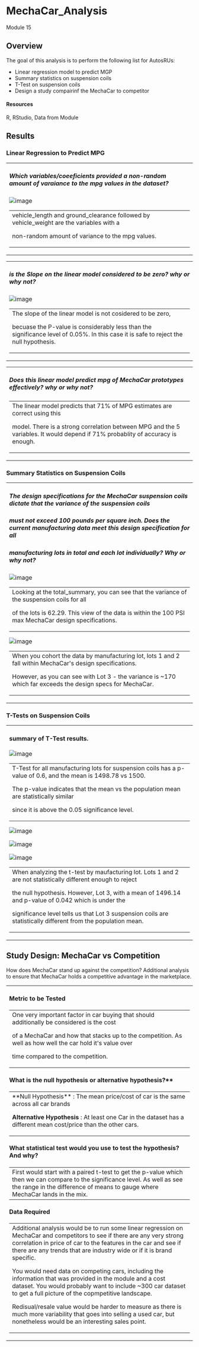 # MechaCar_Analysis
Module 15

## Overview
The goal of this analysis is to perform the following list for AutosRUs:
- Linear regression model to predict MGP
- Summary statistics on suspension coils
- T-Test on suspension coils
- Design a study compairinf the MechaCar to competitor

#### Resources
R, RStudio, Data from Module


## Results

### Linear Regression to Predict MPG

<table><tr><td>
 
##### Which variables/coeeficients provided a non-random amount of varaiance to the mpg values in the dataset?

![image](https://user-images.githubusercontent.com/94019661/161610216-1847361b-c78b-4340-b2b3-24f0cc352c53.png)

<table><tr><td> 
 vehicle_length and ground_clearance followed by vehicle_weight are the variables with a 
 
 non-random amount of variance to the mpg values.</td></tr></table> 
</td></tr></table> 


<table><tr><td>
 
##### is the Slope on the linear model considered to be zero? why or why not?


![image](https://user-images.githubusercontent.com/94019661/161610233-22296f60-fa94-46b5-8b77-1857b0a53b79.png)

<table><tr><td> 
 The slope of the linear model is not cosidered to be zero, 
 
 becuase the P-value is considerably less than the significance level of 0.05%. 
 In this case it is safe to reject the null hypothesis.</td></tr></table> 
</td></tr></table> 



<table><tr><td>
 
##### Does this linear model predict mpg of MechaCar prototypes effectively? why or why not?


<table><tr><td> 
 The linear model predicts that 71% of MPG estimates are correct using this
 
 model. There is a strong correlation between MPG and the 5 variables. It would depend if 
 71% probablity of accuracy is enough. </td></tr></table> 
 
</td></tr></table> 




### Summary Statistics on Suspension Coils


<table><tr><td>
 
##### The design specifications for the MechaCar suspension coils dictate that the variance of the suspension coils 
##### must not exceed 100 pounds per square inch. Does the current manufacturing data meet this design specification for all 
##### manufacturing lots in total and each lot individually? Why or why not?

![image](https://user-images.githubusercontent.com/94019661/161610293-647f02d9-7deb-4b0e-9ee3-3424017538ac.png)

<table><tr><td> 
 Looking at the total_summary, you can see that the variance of the suspension coils for all 
 
 of the lots is 62.29. This view of the data is within the 100 PSI max MechaCar design specifications. 
 </td></tr></table> 

![image](https://user-images.githubusercontent.com/94019661/161610323-47e53d0d-5a37-48c3-9860-d9da0956dbfc.png)

<table><tr><td> 
When you cohort the data by manufacturing lot, lots 1 and 2 fall within MechaCar's design specifications.
 
 However, as you can see with Lot 3 - the variance is ~170 which far exceeds the design specs for MechaCar.
 
 </td></tr></table> 
 
</td></tr></table> 



### T-Tests on Suspension Coils


<table><tr><td>
 
#### summary of T-Test results.

![image](https://user-images.githubusercontent.com/94019661/161610351-3071c991-6f44-4276-ba91-3798ae756211.png)

<table><tr><td> 
 T-Test for all manufacturing lots for suspension coils has a p-value of 0.6, and the mean is 1498.78 vs 1500.
 
 The p-value indicates that the mean vs the population mean are statistically similar 
 
 since it is above the 0.05 significance level.
 </td></tr></table> 


![image](https://user-images.githubusercontent.com/94019661/161610371-f1b5c017-0a73-436b-b93f-22c2389644b8.png)

![image](https://user-images.githubusercontent.com/94019661/161610382-47c4a0fc-dd79-4ec5-8aeb-ebe40dde6fbf.png)

![image](https://user-images.githubusercontent.com/94019661/161610399-7d6efac4-c2d4-4e05-ab28-e10366ceb123.png)


<table><tr><td> 
 When analyzing the t-test by maufacturing lot. Lots 1 and 2 are not statistically different enough to reject 
 
 the null hypothesis. However, Lot 3, with a mean of 1496.14 and p-value of 0.042 which is under the 
 
 significance level tells us that Lot 3 suspension coils are statistically different from the population mean.
 </td></tr></table> 
 
</td></tr></table> 



## Study Design: MechaCar vs Competition

How does MechaCar stand up against the competition? Additional analysis to ensure that MechaCar holds a competitive advantage in the marketplace.


<table><tr><td>
 
#### Metric to be Tested


<table><tr><td> 
 One very important factor in car buying that should additionally be considered is the cost 
 
 of a MechaCar and how that stacks up to the competition. As well as how well the car hold it's value over 
 
 time compared to the competition.</td></tr></table> 


#### What is the null hypothesis or alternative hypothesis?**

 <table><tr><td>  
  **Null Hypothesis** : 
  The mean price/cost of car is the same across all car brands

  **Alternative Hypothesis** : 
  At least one Car in the dataset has a different mean cost/price than the other cars.</td></tr></table> 


#### What statistical test would you use to test the hypothesis? And why?

<table><tr><td> First would start with a paired t-test to get the p-value which then we can compare to the significance level. As well as see the range in the difference of means to gauge where MechaCar lands in the mix.</td></tr></table> 


#### Data Required

<table><tr><td> Additional analysis would be to run some linear regression on MechaCar and competitors to see if there are any very strong correlation in price of car to the features in the car and see if there are any trends that are industry wide or if it is brand specific.

You would need data on competing cars, including the information that was provided in the module and a cost dataset. You would probably want to include ~300 car dataset to get a full picture of the copmpetitive landscape.

Redisual/resale value would be harder to measure as there is much more variability that goes into selling a used car, but nonetheless would be an interesting sales point.</td></tr></table> 
 
</td></tr></table> 


